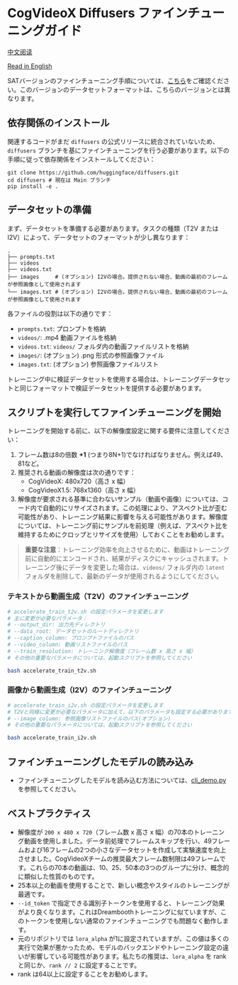 # CogVideoX Diffusers ファインチューニングガイド

[中文阅读](./README_zh.md)

[Read in English](./README.md)

SATバージョンのファインチューニング手順については、[こちら](../sat/README_zh.md)をご確認ください。このバージョンのデータセットフォーマットは、こちらのバージョンとは異なります。

## 依存関係のインストール

関連するコードがまだ `diffusers` の公式リリースに統合されていないため、`diffusers` ブランチを基にファインチューニングを行う必要があります。以下の手順に従って依存関係をインストールしてください：

```shell
git clone https://github.com/huggingface/diffusers.git
cd diffusers # 現在は Main ブランチ
pip install -e .
```

## データセットの準備

まず、データセットを準備する必要があります。タスクの種類（T2V または I2V）によって、データセットのフォーマットが少し異なります：

```
.
├── prompts.txt
├── videos
├── videos.txt
├── images     # (オプション) I2Vの場合。提供されない場合、動画の最初のフレームが参照画像として使用されます
└── images.txt # (オプション) I2Vの場合。提供されない場合、動画の最初のフレームが参照画像として使用されます
```

各ファイルの役割は以下の通りです：
- `prompts.txt`: プロンプトを格納
- `videos/`: .mp4 動画ファイルを格納
- `videos.txt`: `videos/` フォルダ内の動画ファイルリストを格納
- `images/`: (オプション) .png 形式の参照画像ファイル
- `images.txt`: (オプション) 参照画像ファイルリスト

トレーニング中に検証データセットを使用する場合は、トレーニングデータセットと同じフォーマットで検証データセットを提供する必要があります。

## スクリプトを実行してファインチューニングを開始

トレーニングを開始する前に、以下の解像度設定に関する要件に注意してください：

1. フレーム数は8の倍数 **+1** (つまり8N+1)でなければなりません。例えば49、81など。
2. 推奨される動画の解像度は次の通りです：
   - CogVideoX: 480x720（高さ x 幅）
   - CogVideoX1.5: 768x1360（高さ x 幅）
3. 解像度が要求される基準に合わないサンプル（動画や画像）については、コード内で自動的にリサイズされます。この処理により、アスペクト比が歪む可能性があり、トレーニング結果に影響を与える可能性があります。解像度については、トレーニング前にサンプルを前処理（例えば、アスペクト比を維持するためにクロップとリサイズを使用）しておくことをお勧めします。

> **重要な注意**：トレーニング効率を向上させるために、動画はトレーニング前に自動的にエンコードされ、結果がディスクにキャッシュされます。トレーニング後にデータを変更した場合は、`videos/` フォルダ内の `latent` フォルダを削除して、最新のデータが使用されるようにしてください。

### テキストから動画生成（T2V）のファインチューニング

```bash
# accelerate_train_t2v.sh の設定パラメータを変更します
# 主に変更が必要なパラメータ：
# --output_dir: 出力先ディレクトリ
# --data_root: データセットのルートディレクトリ
# --caption_column: プロンプトファイルのパス
# --video_column: 動画リストファイルのパス
# --train_resolution: トレーニング解像度（フレーム数 x 高さ x 幅）
# その他の重要なパラメータについては、起動スクリプトを参照してください

bash accelerate_train_t2v.sh
```

### 画像から動画生成（I2V）のファインチューニング

```bash
# accelerate_train_i2v.sh の設定パラメータを変更します
# T2Vと同様に変更が必要なパラメータに加えて、以下のパラメータも設定する必要があります：
# --image_column: 参照画像リストファイルのパス(オプション)
# その他の重要なパラメータについては、起動スクリプトを参照してください

bash accelerate_train_i2v.sh
```

## ファインチューニングしたモデルの読み込み

+ ファインチューニングしたモデルを読み込む方法については、[cli_demo.py](../inference/cli_demo.py)を参照してください。

## ベストプラクティス

+ 解像度が `200 x 480 x 720`（フレーム数 x 高さ x 幅）の70本のトレーニング動画を使用しました。データ前処理でフレームスキップを行い、49フレームおよび16フレームの2つの小さなデータセットを作成して実験速度を向上させました。CogVideoXチームの推奨最大フレーム数制限は49フレームです。これらの70本の動画は、10、25、50本の3つのグループに分け、概念的に類似した性質のものです。
+ 25本以上の動画を使用することで、新しい概念やスタイルのトレーニングが最適です。
+ `--id_token` で指定できる識別子トークンを使用すると、トレーニング効果がより良くなります。これはDreamboothトレーニングに似ていますが、このトークンを使用しない通常のファインチューニングでも問題なく動作します。
+ 元のリポジトリでは `lora_alpha` が1に設定されていますが、この値は多くの実行で効果が悪かったため、モデルのバックエンドやトレーニング設定の違いが影響している可能性があります。私たちの推奨は、`lora_alpha` を rank と同じか、`rank // 2` に設定することです。
+ rank は64以上に設定することをお勧めします。